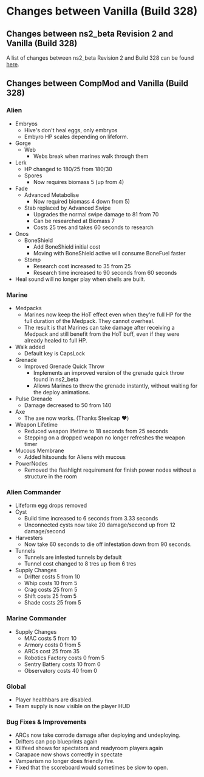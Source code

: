 # Changes between Vanilla (Build 328)
## Changes between ns2_beta Revision 2 and Vanilla (Build 328)
A list of changes between ns2_beta Revision 2 and Build 328 can be found [here](ns2_beta_rev2).
## Changes between CompMod and Vanilla (Build 328)
### Alien
* Embryos
    * Hive's don't heal eggs, only embryos
    * Embyro HP scales depending on lifeform.
* Gorge
    * Web
        * Webs break when marines walk through them
* Lerk
    * HP changed to 180/25 from 180/30
    * Spores
        * Now requires biomass 5 (up from 4)
* Fade
    * Advanced Metabolise
        * Now required biomass 4 down from 5)
    * Stab replaced by Advanced Swipe
        * Upgrades the normal swipe damage to 81 from 70
        * Can be researched at Biomass 7 
        * Costs 25 tres and takes 60 seconds to research
* Onos
    * BoneShield
        * Add BoneShield initial cost 
        * Moving with BoneShield active will consume BoneFuel faster
    * Stomp
        * Research cost increased to 35 from 25
        * Research time increased to 90 seconds from 60 seconds
* Heal sound will no longer play when shells are built.

### Marine
* Medpacks
    * Marines now keep the HoT effect even when they're full HP for the full duration of the Medpack. They cannot overheal.
    * The result is that Marines can take damage after receiving a Medpack and still benefit from the HoT buff, even if they were already healed to full HP. 
* Walk added
    * Default key is CapsLock
* Grenade
    * Improved Grenade Quick Throw
        * Implements an improved version of the grenade quick throw found in ns2_beta
        * Allows Marines to throw the grenade instantly, without waiting for the deploy animations.
* Pulse Grenade
	* Damage decreased to 50 from 140
* Axe
    * The axe now works. (Thanks Steelcap ❤️)
* Weapon Lifetime
    * Reduced weapon lifetime to 18 seconds from 25 seconds
    * Stepping on a dropped weapon no longer refreshes the weapon timer
* Mucous Membrane
    * Added hitsounds for Aliens with mucous
* PowerNodes
    * Removed the flashlight requirement for finish power nodes without a structure in the room

### Alien Commander
* Lifeform egg drops removed
* Cyst
    * Build time increased to 6 seconds from 3.33 seconds
    * Unconnected cysts now take 20 damage/second up from 12 damage/second
* Harvesters
    * Now take 60 seconds to die off infestation down from 90 seconds.
* Tunnels
    * Tunnels are infested tunnels by default
    * Tunnel cost changed to 8 tres up from 6 tres
* Supply Changes
    * Drifter costs 5 from 10
    * Whip costs 10 from 5
    * Crag costs 25 from 5
    * Shift costs 25 from 5
    * Shade costs 25 from 5

### Marine Commander
* Supply Changes
    * MAC costs 5 from 10
    * Armory costs 0 from 5
    * ARCs cost 25 from 35
    * Robotics Factory costs 0 from 5
    * Sentry Battery costs 10 from 0
    * Observatory costs 40 from 0

### Global
* Player healthbars are disabled.
* Team supply is now visible on the player HUD

### Bug Fixes & Improvements
* ARCs now take corrode damage after deploying and undeploying.
* Drifters can pop blueprints again
* Killfeed shows for spectators and readyroom players again
* Carapace now shows correctly in spectate
* Vamparism no longer does friendly fire.
* Fixed that the scoreboard would sometimes be slow to open.
 
